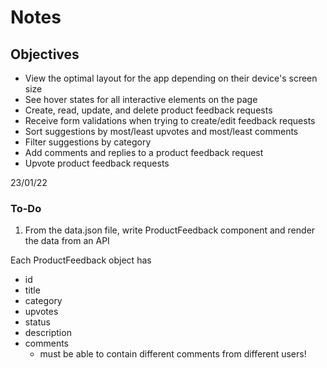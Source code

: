 # Notes

## Objectives

- View the optimal layout for the app depending on their device's screen size
- See hover states for all interactive elements on the page
- Create, read, update, and delete product feedback requests
- Receive form validations when trying to create/edit feedback requests
- Sort suggestions by most/least upvotes and most/least comments
- Filter suggestions by category
- Add comments and replies to a product feedback request
- Upvote product feedback requests

23/01/22

### To-Do

1. From the data.json file, write ProductFeedback component and render the data from an API

Each ProductFeedback object has

- id
- title
- category
- upvotes
- status
- description
- comments
  - must be able to contain different comments from different users!

